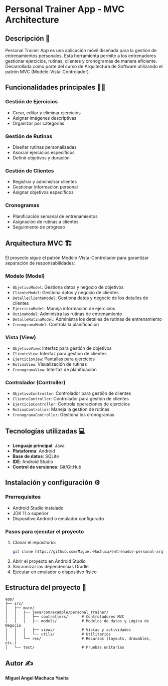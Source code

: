 # Personal Trainer App - MVC Architecture

## Descripción 📱
Personal Trainer App es una aplicación móvil diseñada para la gestión de entrenamientos personales. Esta herramienta permite a los entrenadores gestionar ejercicios, rutinas, clientes y cronogramas de manera eficiente. Desarrollada como parte del curso de Arquitectura de Software utilizando el patrón MVC (Modelo-Vista-Controlador).

## Funcionalidades principales 🏋️‍♂️

### Gestión de Ejercicios
- Crear, editar y eliminar ejercicios
- Asignar imágenes descriptivas
- Organizar por categorías

### Gestión de Rutinas
- Diseñar rutinas personalizadas
- Asociar ejercicios específicos
- Definir objetivos y duración

### Gestión de Clientes
- Registrar y administrar clientes
- Gestionar información personal
- Asignar objetivos específicos

### Cronogramas
- Planificación semanal de entrenamientos
- Asignación de rutinas a clientes
- Seguimiento de progreso

## Arquitectura MVC 🏗️

El proyecto sigue el patrón Modelo-Vista-Controlador para garantizar separación de responsabilidades:

### Modelo (Model)
- `ObjetivoModel`: Gestiona datos y negocio de objetivos
- `ClienteModel`: Gestiona datos y negocio de clientes
- `DetalleClienteModel`: Gestiona datos y negocio de los detalles de clientes
- `EjercicioModel`: Maneja información de ejercicios
- `RutinaModel`: Administra las rutinas de entrenamiento
- `DetalleRutinaModel`: Administra los detalles de rutinas de entrenamiento
- `CronogramaModel`: Controla la planificación

### Vista (View)
- `ObjetivoView`: Interfaz para gestión de objetivos
- `ClienteView`: Interfaz para gestión de clientes
- `EjercicioView`: Pantallas para ejercicios
- `RutinaView`: Visualización de rutinas
- `CronogramaView`: Interfaz de planificación

### Controlador (Controller)
- `ObjetivoController`: Controlador para gestión de clientes
- `ClienteController`: Controlador para gestión de clientes
- `EjercicioController`: Controla operaciones de ejercicios
- `RutinaController`: Maneja la gestion de rutinas
- `CronogramaController`: Gestiona los cronogramas

## Tecnologías utilizadas 💻

- **Lenguaje principal**: Java
- **Plataforma**: Android
- **Base de datos**: SQLite
- **IDE**: Android Studio
- **Control de versiones**: Git/GitHub

## Instalación y configuración ⚙️

### Prerrequisitos
- Android Studio instalado
- JDK 11 o superior
- Dispositivo Android o emulador configurado

### Pasos para ejecutar el proyecto
1. Clonar el repositorio:
   ```bash
   git clone https://github.com/Miguel-Machuca/entrenador-personal-arquitectura-mvc.git
   ```
2. Abrir el proyecto en Android Studio
3. Sincronizar las dependencias Gradle
4. Ejecutar en emulador o dispositivo físico

## Estructura del proyecto 📂

```
app/
├── src/
│   ├── main/
│   │   ├── java/com/example/personal_trainer/
│   │   │   ├── controllers/      # Controladores MVC
│   │   │   ├── models/           # Modelos de datos y Lógica de Negocio
│   │   │   ├── views/            # Vistas y actividades
│   │   │   └── utils/            # Utilitarios
│   │   └── res/                  # Recursos (layouts, drawables, etc.)
│   └── test/                     # Pruebas unitarias
```

## Autor ✍️
**Miguel Angel Machuca Yavita**  



